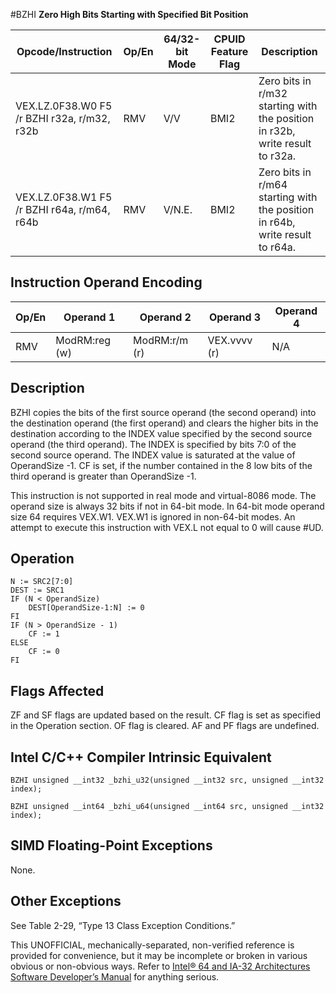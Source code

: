 #BZHI
**Zero High Bits Starting with Specified Bit Position**

| Opcode/Instruction                          | Op/En | 64/32-bit Mode | CPUID Feature Flag | Description                                                                  |
| ------------------------------------------- | ----- | -------------- | ------------------ | ---------------------------------------------------------------------------- |
| VEX.LZ.0F38.W0 F5 /r BZHI r32a, r/m32, r32b | RMV   | V/V            | BMI2               | Zero bits in r/m32 starting with the position in r32b, write result to r32a. |
| VEX.LZ.0F38.W1 F5 /r BZHI r64a, r/m64, r64b | RMV   | V/N.E.         | BMI2               | Zero bits in r/m64 starting with the position in r64b, write result to r64a. |

## Instruction Operand Encoding

| Op/En | Operand 1     | Operand 2     | Operand 3    | Operand 4 |
| ----- | ------------- | ------------- | ------------ | --------- |
| RMV   | ModRM:reg (w) | ModRM:r/m (r) | VEX.vvvv (r) | N/A       |

## Description

BZHI copies the bits of the first source operand (the second operand) into the destination operand (the first operand) and clears the higher bits in the destination according to the INDEX value specified by the second source operand (the third operand). The INDEX is specified by bits 7:0 of the second source operand. The INDEX value is saturated at the value of OperandSize -1. CF is set, if the number contained in the 8 low bits of the third operand is greater than OperandSize -1.

This instruction is not supported in real mode and virtual-8086 mode. The operand size is always 32 bits if not in 64-bit mode. In 64-bit mode operand size 64 requires VEX.W1. VEX.W1 is ignored in non-64-bit modes. An attempt to execute this instruction with VEX.L not equal to 0 will cause #​​​UD.

## Operation

```
N := SRC2[7:0]
DEST := SRC1
IF (N < OperandSize)
    DEST[OperandSize-1:N] := 0
FI
IF (N > OperandSize - 1)
    CF := 1
ELSE
    CF := 0
FI

```

## Flags Affected

ZF and SF flags are updated based on the result. CF flag is set as specified in the Operation section. OF flag is cleared. AF and PF flags are undefined.

## Intel C/C++ Compiler Intrinsic Equivalent

```
BZHI unsigned __int32 _bzhi_u32(unsigned __int32 src, unsigned __int32 index);

```

```
BZHI unsigned __int64 _bzhi_u64(unsigned __int64 src, unsigned __int32 index);

```

## SIMD Floating-Point Exceptions

None.

## Other Exceptions

See Table 2-29, “Type 13 Class Exception Conditions.”

This UNOFFICIAL, mechanically-separated, non-verified reference is provided for convenience, but it may be
incomplete or broken in various obvious or non-obvious
ways. Refer to [Intel® 64 and IA-32 Architectures Software Developer’s Manual](https://software.intel.com/en-us/download/intel-64-and-ia-32-architectures-sdm-combined-volumes-1-2a-2b-2c-2d-3a-3b-3c-3d-and-4) for anything serious.
